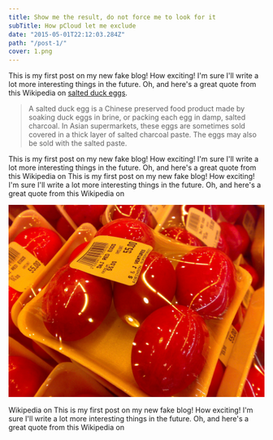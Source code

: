 ```yaml
---
title: Show me the result, do not force me to look for it
subTitle: How pCloud let me exclude 
date: "2015-05-01T22:12:03.284Z"
path: "/post-1/"
cover: 1.png
---
```


This is my first post on my new fake blog! How exciting! I'm sure I'll write a lot more interesting things in the future. Oh, and here's a great quote from this Wikipedia on [salted duck eggs](http://en.wikipedia.org/wiki/Salted_duck_egg).

>A salted duck egg is a Chinese preserved food product made by soaking duck eggs in brine, or packing each egg in damp, salted charcoal. In Asian supermarkets, these eggs are sometimes sold covered in a thick layer of salted charcoal paste. The eggs may also be sold with the salted paste.

This is my first post on my new fake blog! How exciting! I'm sure I'll write a lot more interesting things in the future. Oh, and here's a great quote from this Wikipedia on This is my first post on my new fake blog! How exciting! I'm sure I'll write a lot more interesting things in the future. Oh, and here's a great quote from this Wikipedia on 

![Chinese Salty Egg](./salty_egg.jpg "TO jest caption")

Wikipedia on This is my first post on my new fake blog! How exciting! I'm sure I'll write a lot more interesting things in the future. Oh, and here's a great quote from this Wikipedia on